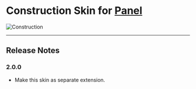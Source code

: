Construction Skin for [Panel](https://github.com/mecha-cms/x.panel)
===================================================================

![Construction](https://user-images.githubusercontent.com/1669261/106356258-f8484d00-6330-11eb-9d75-7960614c9070.png)

---

Release Notes
-------------

### 2.0.0

 - Make this skin as separate extension.
